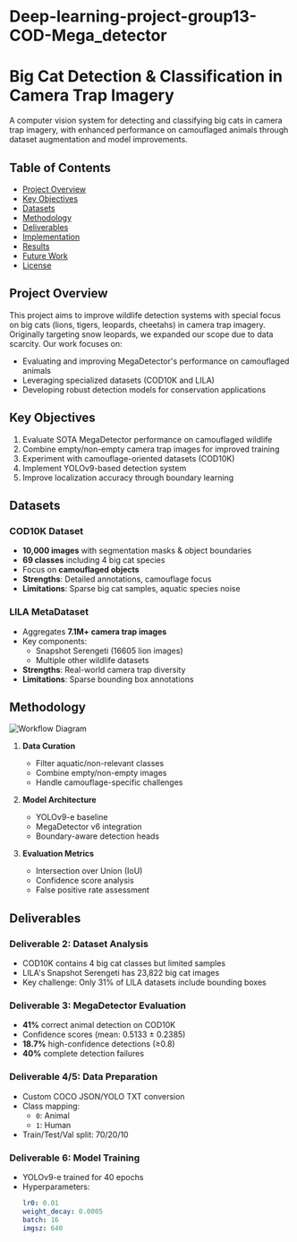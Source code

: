 # Deep-learning-project-group13-COD-Mega_detector
# Big Cat Detection & Classification in Camera Trap Imagery


A computer vision system for detecting and classifying big cats in camera trap imagery, with enhanced performance on camouflaged animals through dataset augmentation and model improvements.

## Table of Contents
- [Project Overview](#project-overview)
- [Key Objectives](#key-objectives)
- [Datasets](#datasets)
- [Methodology](#methodology)
- [Deliverables](#deliverables)
- [Implementation](#implementation)
- [Results](#results)
- [Future Work](#future-work)
- [License](#license)

## Project Overview
This project aims to improve wildlife detection systems with special focus on big cats (lions, tigers, leopards, cheetahs) in camera trap imagery. Originally targeting snow leopards, we expanded our scope due to data scarcity. Our work focuses on:

- Evaluating and improving MegaDetector's performance on camouflaged animals
- Leveraging specialized datasets (COD10K and LILA)
- Developing robust detection models for conservation applications

## Key Objectives
1. Evaluate SOTA MegaDetector performance on camouflaged wildlife
2. Combine empty/non-empty camera trap images for improved training
3. Experiment with camouflage-oriented datasets (COD10K)
4. Implement YOLOv9-based detection system
5. Improve localization accuracy through boundary learning

## Datasets

### COD10K Dataset
- **10,000 images** with segmentation masks & object boundaries
- **69 classes** including 4 big cat species
- Focus on **camouflaged objects**
- **Strengths**: Detailed annotations, camouflage focus
- **Limitations**: Sparse big cat samples, aquatic species noise

### LILA MetaDataset
- Aggregates **7.1M+ camera trap images**
- Key components:
  - Snapshot Serengeti (16605 lion images)
  - Multiple other wildlife datasets
- **Strengths**: Real-world camera trap diversity
- **Limitations**: Sparse bounding box annotations

## Methodology

![Workflow Diagram](https://via.placeholder.com/800x400.png?text=Project+Workflow)

1. **Data Curation**
   - Filter aquatic/non-relevant classes
   - Combine empty/non-empty images
   - Handle camouflage-specific challenges

2. **Model Architecture**
   - YOLOv9-e baseline
   - MegaDetector v6 integration
   - Boundary-aware detection heads

3. **Evaluation Metrics**
   - Intersection over Union (IoU)
   - Confidence score analysis
   - False positive rate assessment

## Deliverables

### Deliverable 2: Dataset Analysis
- COD10K contains 4 big cat classes but limited samples
- LILA's Snapshot Serengeti has 23,822 big cat images
- Key challenge: Only 31% of LILA datasets include bounding boxes

### Deliverable 3: MegaDetector Evaluation
- **41%** correct animal detection on COD10K
- Confidence scores (mean: 0.5133 ± 0.2385)
- **18.7%** high-confidence detections (≥0.8)
- **40%** complete detection failures

### Deliverable 4/5: Data Preparation
- Custom COCO JSON/YOLO TXT conversion
- Class mapping:
  - `0`: Animal
  - `1`: Human
- Train/Test/Val split: 70/20/10

### Deliverable 6: Model Training
- YOLOv9-e trained for 40 epochs
- Hyperparameters:
  ```yaml
  lr0: 0.01
  weight_decay: 0.0005
  batch: 16
  imgsz: 640